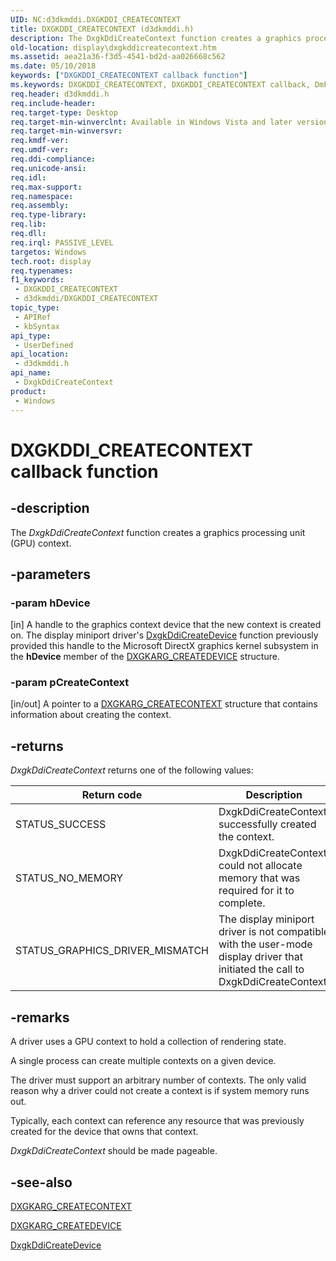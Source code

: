 ```yaml
---
UID: NC:d3dkmddi.DXGKDDI_CREATECONTEXT
title: DXGKDDI_CREATECONTEXT (d3dkmddi.h)
description: The DxgkDdiCreateContext function creates a graphics processing unit (GPU) context.
old-location: display\dxgkddicreatecontext.htm
ms.assetid: aea21a36-f3d5-4541-bd2d-aa026668c562
ms.date: 05/10/2018
keywords: ["DXGKDDI_CREATECONTEXT callback function"]
ms.keywords: DXGKDDI_CREATECONTEXT, DXGKDDI_CREATECONTEXT callback, DmFunctions_b1519a67-52c0-4432-9059-ef1c98f075b6.xml, DxgkDdiCreateContext, DxgkDdiCreateContext callback function [Display Devices], d3dkmddi/DxgkDdiCreateContext, display.dxgkddicreatecontext
req.header: d3dkmddi.h
req.include-header: 
req.target-type: Desktop
req.target-min-winverclnt: Available in Windows Vista and later versions of the Windows operating systems.
req.target-min-winversvr: 
req.kmdf-ver: 
req.umdf-ver: 
req.ddi-compliance: 
req.unicode-ansi: 
req.idl: 
req.max-support: 
req.namespace: 
req.assembly: 
req.type-library: 
req.lib: 
req.dll: 
req.irql: PASSIVE_LEVEL
targetos: Windows
tech.root: display
req.typenames: 
f1_keywords:
 - DXGKDDI_CREATECONTEXT
 - d3dkmddi/DXGKDDI_CREATECONTEXT
topic_type:
 - APIRef
 - kbSyntax
api_type:
 - UserDefined
api_location:
 - d3dkmddi.h
api_name:
 - DxgkDdiCreateContext
product:
 - Windows
---
```


# DXGKDDI_CREATECONTEXT callback function


## -description

The <i>DxgkDdiCreateContext</i> function creates a graphics processing unit (GPU) context.

## -parameters

### -param hDevice

[in] A handle to the graphics context device that the new context is created on. The display miniport driver's <a href="/windows-hardware/drivers/ddi/d3dkmddi/nc-d3dkmddi-dxgkddi_createdevice">DxgkDdiCreateDevice</a> function previously provided this handle to the Microsoft DirectX graphics kernel subsystem in the <b>hDevice</b> member of the <a href="/windows-hardware/drivers/ddi/d3dkmddi/ns-d3dkmddi-_dxgkarg_createdevice">DXGKARG_CREATEDEVICE</a> structure.

### -param pCreateContext

[in/out] A pointer to a <a href="/windows-hardware/drivers/ddi/d3dkmddi/ns-d3dkmddi-_dxgkarg_createcontext">DXGKARG_CREATECONTEXT</a> structure that contains information about creating the context.

## -returns

<i>DxgkDdiCreateContext</i> returns one of the following values:

|Return code|Description|
|--- |--- |
|STATUS_SUCCESS|DxgkDdiCreateContext successfully created the context.|
|STATUS_NO_MEMORY|DxgkDdiCreateContext could not allocate memory that was required for it to complete.|
|STATUS_GRAPHICS_DRIVER_MISMATCH|The display miniport driver is not compatible with the user-mode display driver that initiated the call to DxgkDdiCreateContext.|

## -remarks

A driver uses a GPU context to hold a collection of rendering state. 

A single process can create multiple contexts on a given device. 

The driver must support an arbitrary number of contexts. The only valid reason why a driver could not create a context is if system memory runs out. 

Typically, each context can reference any resource that was previously created for the device that owns that context. 

<i>DxgkDdiCreateContext</i> should be made pageable.

## -see-also

<a href="/windows-hardware/drivers/ddi/d3dkmddi/ns-d3dkmddi-_dxgkarg_createcontext">DXGKARG_CREATECONTEXT</a>



<a href="/windows-hardware/drivers/ddi/d3dkmddi/ns-d3dkmddi-_dxgkarg_createdevice">DXGKARG_CREATEDEVICE</a>



<a href="/windows-hardware/drivers/ddi/d3dkmddi/nc-d3dkmddi-dxgkddi_createdevice">DxgkDdiCreateDevice</a>